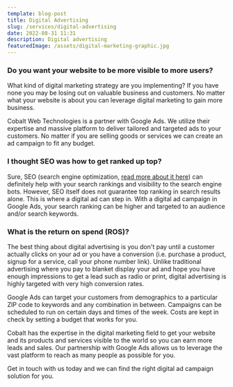 ```yaml
---
template: blog-post
title: Digital Advertising
slug: /services/digital-advertising
date: 2022-08-31 11:31
description: Digital advertising
featuredImage: /assets/digital-marketing-graphic.jpg
---
```

### Do you want your website to be more visible to more users?

What kind of digital marketing strategy are you implementing? If you have none you may be losing out on valuable business and customers. No matter what your website is about you can leverage digital marketing to gain more business. 

Cobalt Web Technologies is a partner with Google Ads. We utilize their expertise and massive platform to deliver tailored and targeted ads to your customers. No matter if you are selling goods or services we can create an ad campaign to fit any budget.

### I thought SEO was how to get ranked up top?

Sure, SEO (search engine optimization, [read more about it here](/services/seo-is-not-everything)) can definitely help with your search rankings and visibility to the search engine bots. However, SEO itself does not guarantee top ranking in search results alone. This is where a digital ad can step in. With a digital ad campaign in Google Ads, your search ranking can be higher and targeted to an audience and/or search keywords.

### What is the return on spend (ROS)?
The best thing about digital advertising is you don't pay until a customer actually clicks on your ad or you have a conversion (i.e. purchase a product, signup for a service, call your phone number link). Unlike traditional advertising where you pay to blanket display your ad and hope you have enough impressions to get a lead such as radio or print, digital advertising is highly targeted with very high conversion rates.

Google Ads can target your customers from demographics to a particular ZIP code to keywords and any combination in between. Campaigns can be scheduled to run on certain days and times of the week. Costs are kept in check by setting a budget that works for you. 

Cobalt has the expertise in the digital marketing field to get your website and its products and services visible to the world so you can earn more leads and sales. Our partnership with Google Ads allows us to leverage the vast platform to reach as many people as possible for you. 

Get in touch with us today and we can find the right digital ad campaign solution for you.